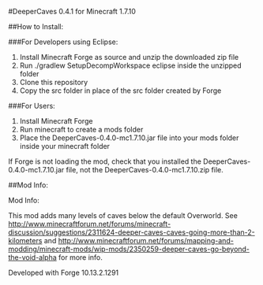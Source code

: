 #DeeperCaves 0.4.1 for Minecraft 1.7.10


##How to Install:

###For Developers using Eclipse:

1. Install Minecraft Forge as source and unzip the downloaded zip file
2. Run ./gradlew SetupDecompWorkspace eclipse inside the unzipped folder
2. Clone this repository
3. Copy the src folder in place of the src folder created by Forge

###For Users:

1. Install Minecraft Forge
2. Run minecraft to create a mods folder 
3. Place the DeeperCaves-0.4.0-mc1.7.10.jar file into your mods folder inside your minecraft folder

If Forge is not loading the mod, check that you installed the DeeperCaves-0.4.0-mc1.7.10.jar file, not the DeeperCaves-0.4.0-mc1.7.10.zip file.


##Mod Info:

Mod Info:

This mod adds many levels of caves below the default Overworld. See http://www.minecraftforum.net/forums/minecraft-discussion/suggestions/2311624-deeper-caves-caves-going-more-than-2-kilometers and http://www.minecraftforum.net/forums/mapping-and-modding/minecraft-mods/wip-mods/2350259-deeper-caves-go-beyond-the-void-alpha for more info.

Developed with Forge 10.13.2.1291
